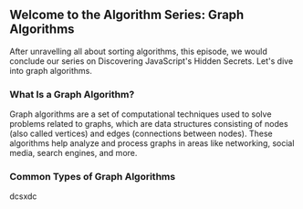 ## Welcome to the Algorithm Series: Graph Algorithms

After unravelling all about sorting algorithms, this episode, we would conclude our series on Discovering JavaScript's Hidden Secrets. Let's dive into graph algorithms.

### What Is a Graph Algorithm?
Graph algorithms are a set of computational techniques used to solve problems related to graphs, which are data structures consisting of nodes (also called vertices) and edges (connections between nodes). These algorithms help analyze and process graphs in areas like networking, social media, search engines, and more.

### Common Types of Graph Algorithms
dcsxdc
